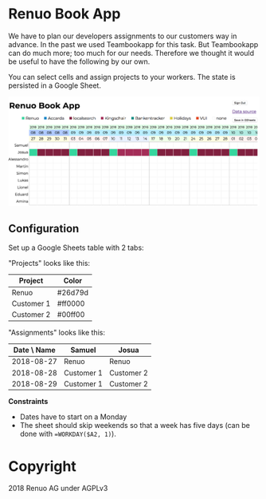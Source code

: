 # Renuo Book App

We have to plan our developers assignments to our customers way in advance.
In the past we used Teambookapp for this task. But Teambookapp can do much more;
too much for our needs. Therefore we thought it would be useful to have the
following by our own.

You can select cells and assign projects to your workers. The state is persisted in a Google Sheet.

![](./screenshot.png)

## Configuration

Set up a Google Sheets table with 2 tabs:

"Projects" looks like this:

| Project    | Color   |
| ---------- | ------- |
| Renuo      | #26d79d |
| Customer 1 | #ff0000 |
| Customer 2 | #00ff00 |

"Assignments" looks like this:

| Date \ Name | Samuel     | Josua      |
| ----------- | ---------- | ---------- |
| 2018-08-27  | Renuo      | Renuo      |
| 2018-08-28  | Customer 1 | Customer 2 |
| 2018-08-29  | Customer 1 | Customer 2 |

**Constraints**

* Dates have to start on a Monday
* The sheet should skip weekends so that a week has five days (can be done with `=WORKDAY($A2, 1)`).

# Copyright

2018 Renuo AG under AGPLv3
